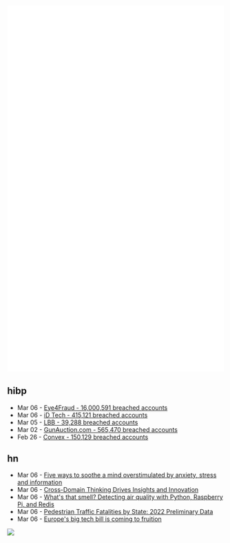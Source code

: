 ![Metrics](https://raw.githubusercontent.com/phixion/phixion/master/metrics.svg)

## hibp

<!--
for https://github.com/phixion/phixion/blob/main/.github/workflows/feeds.yml
-->
<!--START_SECTION:haveibeenpwnd-->
- Mar 06 - [Eye4Fraud - 16,000,591 breached accounts](https://haveibeenpwned.com/PwnedWebsites#Eye4Fraud)
- Mar 06 - [iD Tech - 415,121 breached accounts](https://haveibeenpwned.com/PwnedWebsites#iDTech)
- Mar 05 - [LBB - 39,288 breached accounts](https://haveibeenpwned.com/PwnedWebsites#LBB)
- Mar 02 - [GunAuction.com - 565,470 breached accounts](https://haveibeenpwned.com/PwnedWebsites#GunAuction)
- Feb 26 - [Convex - 150,129 breached accounts](https://haveibeenpwned.com/PwnedWebsites#Convex)
<!--END_SECTION:haveibeenpwnd-->

## hn

<!--
for https://github.com/phixion/phixion/blob/main/.github/workflows/feeds.yml
-->
<!--START_SECTION:hn-->
- Mar 06 - [Five ways to soothe a mind overstimulated by anxiety, stress and information](https://www.nytimes.com/2022/03/14/well/mind/stress-anxiety-mind.html)
- Mar 06 - [Cross-Domain Thinking Drives Insights and Innovation](https://markmcneilly.substack.com/p/cross-domain-thinking-drives-insights)
- Mar 06 - [What&#x27;s that smell? Detecting air quality with Python, Raspberry Pi, and Redis](https://2023.pythonwebconf.com/presentations/whats-that-smell-detecting-air-quality-with-python-raspberry-pi-and-redis)
- Mar 06 - [Pedestrian Traffic Fatalities by State: 2022 Preliminary Data](https://www.ghsa.org/resources/Pedestrians23)
- Mar 06 - [Europe&#x27;s big tech bill is coming to fruition](https://www.technologyreview.com/2023/03/06/1069391/safer-internet-dsa-dma-eu/)
<!--END_SECTION:hn-->

<!--
for https://yhype.me
-->
![](https://hit.yhype.me/github/profile?user_id=13013670)
